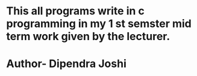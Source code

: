 # This all programs write in c programming in my 1 st semster  mid term work given by the lecturer.
# Author- Dipendra Joshi 
